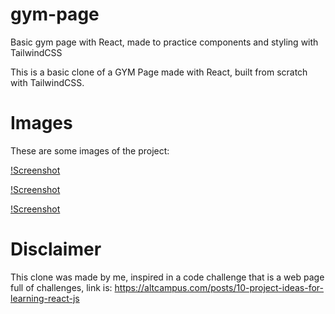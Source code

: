 # gym-page
Basic gym page with React, made to practice components and styling with TailwindCSS

This is a basic clone of a GYM Page made with React, built from scratch with TailwindCSS.

# Images
These are some images of the project:

[!Screenshot](public/docs/gymSS.png)

[!Screenshot](public/docs/gymSS2.png)

[!Screenshot](public/docs/gymSS3.png)

# Disclaimer
This clone was made by me, inspired in a code challenge that is a web page full of challenges, link is: https://altcampus.com/posts/10-project-ideas-for-learning-react-js

